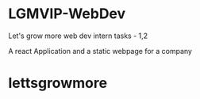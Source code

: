 # LGMVIP-WebDev
Let's grow more web dev intern tasks - 1,2

A react Application and a static webpage for a company
# lettsgrowmore
